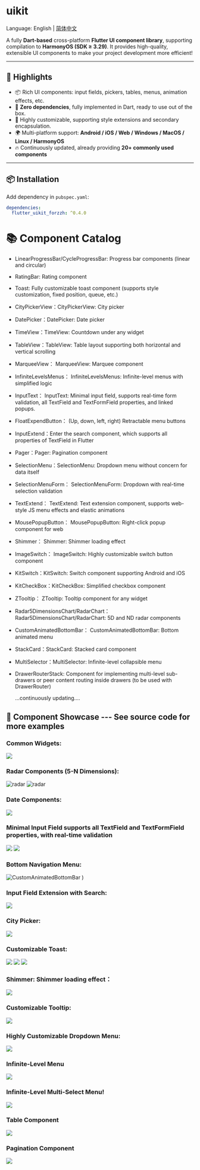 # uikit

Language: English | [简体中文](README-ZH.md)


A fully **Dart-based** cross-platform **Flutter UI component library**, supporting compilation to **HarmonyOS (SDK ≥ 3.29)**. It provides high-quality, extensible UI components to make your project development more efficient!

---

## 🌟 Highlights
- 📦 Rich UI components: input fields, pickers, tables, menus, animation effects, etc.
- 🔗 **Zero dependencies**, fully implemented in Dart, ready to use out of the box.
- 🎨 Highly customizable, supporting style extensions and secondary encapsulation.
- 🌍 Multi-platform support: **Android / iOS / Web / Windows / MacOS / Linux / HarmonyOS**
- 🔥 Continuously updated, already providing **20+ commonly used components**

---

## 📦 Installation
Add dependency in `pubspec.yaml`:
```yaml
dependencies:
  flutter_uikit_forzzh: ^0.4.0
```


# 📚 Component Catalog

- LinearProgressBar/CycleProgressBar: Progress bar components (linear and circular)
- RatingBar: Rating component
- Toast: Fully customizable toast component (supports style customization, fixed position, queue, etc.)
- CityPickerView：CityPickerView: City picker
- DatePicker：DatePicker: Date picker
- TimeView：TimeView: Countdown under any widget
- TableView：TableView: Table layout supporting both horizontal and vertical scrolling
- MarqueeView： MarqueeView: Marquee component
- InfiniteLevelsMenus： InfiniteLevelsMenus: Infinite-level menus with simplified logic
- InputText： InputText: Minimal input field, supports real-time form validation, all TextField and TextFormField properties, and linked popups.
- FloatExpendButton： (Up, down, left, right) Retractable menu buttons
- InputExtend：Enter the search component, which supports all properties of TextField in Flutter
- Pager：Pager: Pagination component
- SelectionMenu：SelectionMenu: Dropdown menu without concern for data itself
- SelectionMenuForm： SelectionMenuForm: Dropdown with real-time selection validation
- TextExtend： TextExtend: Text extension component, supports web-style JS menu effects and elastic animations
- MousePopupButton： MousePopupButton: Right-click popup component for web
- Shimmer： Shimmer: Shimmer loading effect
- ImageSwitch： ImageSwitch: Highly customizable switch button component
- KitSwitch：KitSwitch: Switch component supporting Android and iOS
- KitCheckBox：KitCheckBox: Simplified checkbox component
- ZTooltip： ZTooltip: Tooltip component for any widget
- Radar5DimensionsChart/RadarChart：Radar5DimensionsChart/RadarChart: 5D and ND radar components
- CustomAnimatedBottomBar： CustomAnimatedBottomBar: Bottom animated menu
- StackCard：StackCard: Stacked card component
- MultiSelector：MultiSelector: Infinite-level collapsible menu
- DrawerRouterStack: Component for implementing multi-level sub-drawers or peer content routing inside drawers (to be used with DrawerRouter)

  ...continuously updating....



## 🎨 Component Showcase --- See source code for more examples


### Common Widgets:
![](https://github.com/zhengzaihong/uikit/blob/master/images/widgets1.gif)

### Radar Components (5-N Dimensions):
![radar](https://github.com/zhengzaihong/uikit/blob/master/images/radar-n.png )
![radar](https://github.com/zhengzaihong/uikit/blob/master/images/radar-n2.png)


### Date Components:
![](https://github.com/zhengzaihong/uikit/blob/master/images/date_picker.gif)


### Minimal Input Field supports all TextField and TextFormField properties, with real-time validation
![](https://github.com/zhengzaihong/uikit/blob/master/images/input_text.gif)
![](https://github.com/zhengzaihong/uikit/blob/master/images/input_text_pop.gif)


### Bottom Navigation Menu:
![CustomAnimatedBottomBar](https://github.com/zhengzaihong/uikit/blob/master/images/bottom_bar.gif) )

### Input Field Extension with Search:

![](https://github.com/zhengzaihong/uikit/blob/master/images/inputextentd.gif)

### City Picker:
![](https://github.com/zhengzaihong/uikit/blob/master/images/citypicker.gif)


### Customizable Toast:
![](https://github.com/zhengzaihong/uikit/blob/master/images/toast.gif)
![](https://github.com/zhengzaihong/uikit/blob/master/images/toast_point.png)
![](https://github.com/zhengzaihong/uikit/blob/master/images/toast_queue.gif)

### Shimmer: Shimmer loading effect：
![](https://github.com/zhengzaihong/uikit/blob/master/images/shimmer1.gif)



### Customizable Tooltip:
![](https://github.com/zhengzaihong/uikit/blob/master/images/ztooltip.gif)


### Highly Customizable Dropdown Menu:
![](https://github.com/zhengzaihong/uikit/blob/master/images/SelectionMenu2.jpg)

### Infinite-Level Menu
![](https://github.com/zhengzaihong/uikit/blob/master/images/one_expand.gif)
### Infinite-Level Multi-Select Menu!
![](https://github.com/zhengzaihong/uikit/blob/master/images/selector.png)

### Table Component
![](https://github.com/zhengzaihong/uikit/blob/master/images/table_scroller.gif)

### Pagination Component
![](https://github.com/zhengzaihong/uikit/blob/master/images/pager_image.png)



